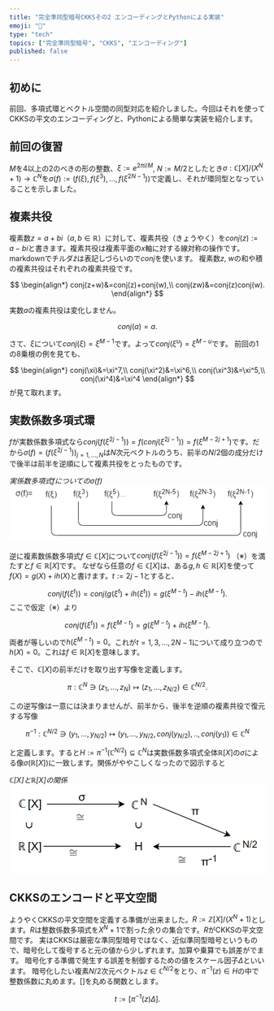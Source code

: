 ```yaml
---
title: "完全準同型暗号CKKSその2 エンコーディングとPythonによる実装"
emoji: "🧮"
type: "tech"
topics: ["完全準同型暗号", "CKKS", "エンコーディング"]
published: false
---
```

## 初めに
前回、多項式環とベクトル空間の同型対応を紹介しました。今回はそれを使ってCKKSの平文のエンコーディングと、Pythonによる簡単な実装を紹介します。

## 前回の復習
$M$を4以上の2のべきの形の整数、$\xi:=e^{2\pi i/M}$, $N:=M/2$としたとき$σ:ℂ[X]/(X^N+1) \rightarrow  ℂ^N$を$σ(f):=(f(\xi), f(\xi^3), \dots, f(\xi^{2N-1}))$で定義し、それが環同型となっていることを示しました。

## 複素共役
複素数$z=a+bi$（$a,b \in ℝ）$に対して、複素共役（きょうやく）を$conj(z):=a-bi$と書きます。複素共役は複素平面の$x$軸に対する線対称の操作です。markdownでチルダ$\tilde{z}$は表記しづらいので$conj$を使います。
複素数$z$, $w$の和や積の複素共役はそれぞれの複素共役です。

$$
\begin{align*}
conj(z+w)&=conj(z)+conj(w),\\
conj(zw)&=conj(z)conj(w).
\end{align*}
$$

実数$a$の複素共役は変化しません。

$$conj(a)=a.$$

さて、$\xi$について$conj(\xi)=\xi^{M-1}$です。よって$conj(\xi^u)=\xi^{M-u}$です。
前回の1の8乗根の例を見ても、

$$
\begin{align*}
conj(\xi)&=\xi^7,\\
conj(\xi^2)&=\xi^6,\\
conj(\xi^3)&=\xi^5,\\
conj(\xi^4)&=\xi^4
\end{align*}
$$
が見て取れます。

## 実数係数多項式環
$f$が実数係数多項式なら$conj(f(\xi^{2j-1}))=f(conj(\xi^{2j-1}))=f(\xi^{M-2j+1})$です。だから$σ(f)=(f(\xi^{2j-1}))_{j=1,\dots,N}$は$N$次元ベクトルのうち、前半の$N/2$個の成分だけで後半は前半を逆順にして複素共役をとったものです。

*実係数多項式$f$についての$σ(f)$*
![実係係数多項式の像](/images/conj-real-poly.png)

逆に複素数係数多項式$f \in ℂ[X]$について$conj(f(\xi^{2j-1}))=f(\xi^{M-2j+1})$ （※）を満たすと$f \in ℝ[X]$です。
なぜなら任意の$f \in ℂ[X]$は、ある$g, h \in ℝ[X]$を使って$f(X)=g(X)+ih(X)$と書けます。$t:=2j-1$とすると、

$$
conj(f(\xi^t))=conj(g(\xi^t)+ih(\xi^t))=g(\xi^{M-t})-ih(\xi^{M-t}).
$$
ここで仮定（※）より

$$
conj(f(\xi^t))=f(\xi^{M-t})=g(\xi^{M-t})+ih(\xi^{M-t}).
$$

両者が等しいので$h(\xi^{M-t})=0$。これが$t=1, 3, \dots, 2N-1$について成り立つので$h(X)=0$。これは$f \in ℝ[X]$を意味します。

そこで、$ℂ[X]$の前半だけを取り出す写像を定義します。

$$
π:  ℂ^N \ni (z_1, \dots, z_N) \mapsto (z_1, \dots, z_{N/2}) \in ℂ^{N/2}.
$$

この逆写像は一意には決まりませんが、前半から、後半を逆順の複素共役で復元する写像

$$
π^{-1}: ℂ^{N/2} \ni (y_1,...,y_{N/2}) \mapsto  (y_1,...,y_{N/2}, conj(y_{N/2}), .., conj(y_1)) \in  ℂ^N
$$

と定義します。すると$H:=π^{-1}(ℂ^{N/2}) \subseteq ℂ^N$は実数係数多項式全体$ℝ[X]$の$σ$による像$σ(ℝ[X])$に一致します。関係がややこしくなったので図示すると

*$ℂ[X]$と$ℝ[X]$の関係*
![CとRの関係](/images/real-poly-in-cn.png)

## CKKSのエンコードと平文空間
ようやくCKKSの平文空間を定義する準備が出来ました。$R:=ℤ[X]/(X^N+1)$とします。$R$は整数係数多項式を$X^N+1$で割った余りの集合です。$R$がCKKSの平文空間です。
実はCKKSは厳密な準同型暗号ではなく、近似準同型暗号というもので、暗号化して復号すると元の値から少しずれます。加算や乗算でも誤差がでます。
暗号化する準備で発生する誤差を制御するための値をスケール因子$Δ$といいます。
暗号化したい複素$N/2$次元ベクトル$z \in ℂ^{N/2}$をとり、$\pi^{-1}(z) \in H$の中で整数係数に丸めます。$[]$を丸める関数とします。

$$
t:=[\pi^{-1}(z)Δ].
$$
